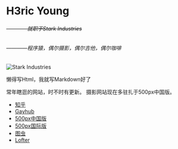 # H3ric Young 
###### ~~————就职于Stark Industries~~
###### ————程序猿，偶尔摄影，偶尔吉他，偶尔咖啡
![](http://os738issp.bkt.clouddn.com/starkindustry.jpg "Stark Industries")

懒得写Html，我就写Markdown好了

常年瞎逛的网站，时不时有更新。
摄影网站现在多驻扎于500px中国版。

*   [知乎](https://www.zhihu.com/people/H3ric)<br>
*   [Gayhub](https://github.com/HericYoung)<br>
*   [500px中国版](https://500px.me/h3ricyoung)<br>
*   [500px国际版](https://500px.com/1332454954)<br>
*   [图虫](https://tuchong.com/1164784/)<br>
*   [Lofter](http://hericyoung.lofter.com)<br>

